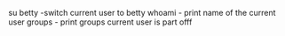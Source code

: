 su betty -switch current user to betty
whoami - print name of the current user
groups - print groups current user is part offf